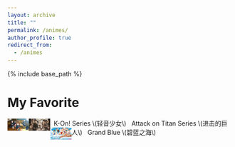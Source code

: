 ```yaml
---
layout: archive
title: ""
permalink: /animes/
author_profile: true
redirect_from:
  - /animes
---
```


{% include base_path %}


My Favorite
======

<a href="https://www.bilibili.com/bangumi/media/md28220978">
<img style="float: left;width:48px;height:27px;" src="/images/animes/k-on.jpg"> 
</a>
&nbsp;&nbsp;K-On! Series \(轻音少女\)

<img style="float: left;width:48px;height:27px;" src="/images/animes/titan.jpg"> 
&nbsp;&nbsp;Attack on Titan Series \(进击的巨人\)

<a href="https://www.bilibili.com/bangumi/media/md102312">
<img style="float: left;width:48px;height:27px;" src="/images/animes/grandblue.jpg"> 
</a>
&nbsp;&nbsp;Grand Blue \(碧蓝之海\)